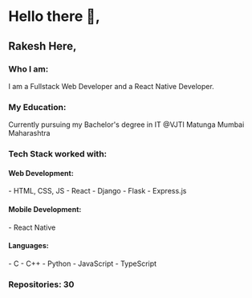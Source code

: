 <h1>Hello there 👋,</h1>
<h2>Rakesh Here,</h2>

<h3>Who I am: </h3>
<p>I am a Fullstack Web Developer and a React Native Developer.</p>

<h3>My Education:</h3>
<p>Currently pursuing my Bachelor's degree in IT @VJTI Matunga Mumbai Maharashtra</p>

<h3>Tech Stack worked with:</h3>

<h4>Web Development:</h4>
- HTML, CSS, JS 
- React 
- Django 
- Flask 
- Express.js

<h4>Mobile Development:</h4>
- React Native

<h4>Languages: </h4>
- C 
- C++ 
- Python 
- JavaScript 
- TypeScript

<h3>Repositories: 30</h3>


<!--
**rakesh-201/rakesh-201** is a ✨ _special_ ✨ repository because its `README.md` (this file) appears on your GitHub profile.

Here are some ideas to get you started:

- 🔭 I’m currently working on ...
- 🌱 I’m currently learning ...
- 👯 I’m looking to collaborate on ...
- 🤔 I’m looking for help with ...
- 💬 Ask me about ...
- 📫 How to reach me: ...
- 😄 Pronouns: ...
- ⚡ Fun fact: ...
-->
